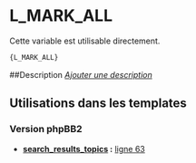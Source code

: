 # L_MARK_ALL


Cette variable est utilisable directement.

```html
{L_MARK_ALL}
```

##Description
[*Ajouter une description*](https://fa-tvars.appspot.com/var/L_MARK_ALL)

## Utilisations dans les templates

### Version phpBB2

* __[search_results_topics](../tpl/var/subsilver/search_results_topics.md#readme) :__ [ligne 63](../tpl/src/subsilver/search_results_topics.tpl#L63)